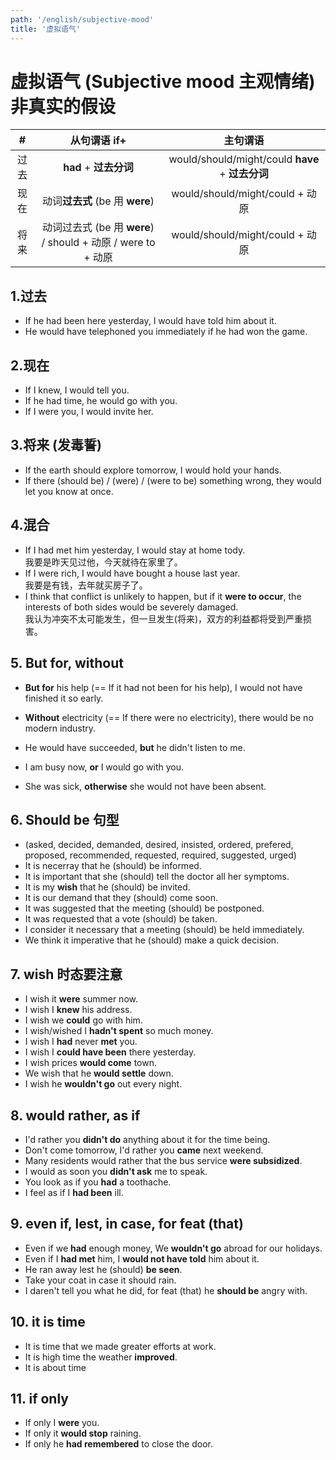 ```yaml
---
path: '/english/subjective-mood'
title: '虚拟语气'
---
```


# 虚拟语气 (Subjective mood 主观情绪) **非真实**的假设

|  #   |                         从句谓语 if+                         |                     主句谓语                     |
| :--: | :----------------------------------------------------------: | :----------------------------------------------: |
| 过去 |                    **had** + **过去分词**                    | would/should/might/could **have** + **过去分词** |
| 现在 |               动词**过去式** (be 用 **were**)                |         would/should/might/could + 动原          |
| 将来 | 动词过去式 (be 用 **were**) / should + 动原 / were to + 动原 |         would/should/might/could + 动原          |

## 1.过去

- If he had been here yesterday, I would have told him about it.
- He would have telephoned you immediately if he had won the game.

## 2.现在

- If I knew, I would tell you.
- If he had time, he would go with you.
- If I were you, I would invite her.

## 3.将来 (发毒誓)

- If the earth should explore tomorrow, I would hold your hands.
- If there (should be) / (were) / (were to be) something wrong, they would let you know at once.

## 4.混合

- If I had met him yesterday, I would stay at home tody. <br/>我要是昨天见过他，今天就待在家里了。
- If I were rich, I would have bought a house last year. <br/>我要是有钱，去年就买房子了。
- I think that conflict is unlikely to happen, but if it **were to occur**, the interests of both sides would be severely damaged. <br/> 我认为冲突不太可能发生，但一旦发生(将来)，双方的利益都将受到严重损害。

## 5. But for, without

- **But for** his help (== If it had not been for his help), I would not have finished it so early.
- **Without** electricity (== If there were no electricity), there would be no modern industry.

- He would have succeeded, **but** he didn't listen to me.
- I am busy now, **or** I would go with you.
- She was sick, **otherwise** she would not have been absent.

## 6. Should be 句型

- (asked, decided, demanded, desired, insisted, ordered, prefered, proposed, recommended, requested, required, suggested, urged)
- It is necerray that he (should) be informed.
- It is important that she (should) tell the doctor all her symptoms.
- It is my **wish** that he (should) be invited.
- It is our demand that they (should) come soon.
- It was suggested that the meeting (should) be postponed.
- It was requested that a vote (should) be taken.
- I consider it necessary that a meeting (should) be held immediately.
- We think it imperative that he (should) make a quick decision.

## 7. wish 时态要注意

- I wish it **were** summer now.
- I wish I **knew** his address.
- I wish we **could** go with him.
- I wish/wished I **hadn't spent** so much money.
- I wish I **had** never **met** you.
- I wish I **could have been** there yesterday.
- I wish prices **would come** town.
- We wish that he **would settle** down.
- I wish he **wouldn't go** out every night.

## 8. would rather, as if

- I'd rather you **didn't do** anything about it for the time being.
- Don't come tomorrow, I'd rather you **came** next weekend.
- Many residents would rather that the bus service **were subsidized**.
- I would as soon you **didn't ask** me to speak.
- You look as if you **had** a toothache.
- I feel as if I **had been** ill.

## 9. even if, lest, in case, for feat (that)

- Even if we **had** enough money, We **wouldn't go** abroad for our holidays.
- Even if I **had met** him, I **would not have told** him about it.
- He ran away lest he (should) **be seen**.
- Take your coat in case it should rain.
- I daren't tell you what he did, for feat (that) he **should be** angry with.

## 10. it is time

- It is time that we made greater efforts at work.
- It is high time the weather **improved**.
- It is about time

## 11. if only

- If only I **were** you.
- If only it **would stop** raining.
- If only he **had remembered** to close the door.
